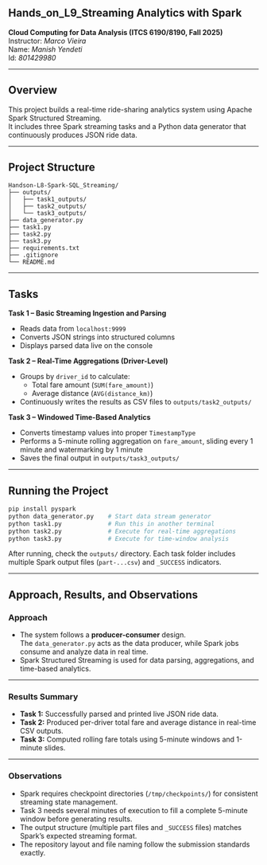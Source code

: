 ## Hands_on_L9_Streaming Analytics with Spark

**Cloud Computing for Data Analysis (ITCS 6190/8190, Fall 2025)**  
Instructor: *Marco Vieira*<br />
Name: *Manish Yendeti*<br /> 
Id: *801429980*

---

## Overview
This project builds a real-time ride-sharing analytics system using Apache Spark Structured Streaming.  
It includes three Spark streaming tasks and a Python data generator that continuously produces JSON ride data.

---

## Project Structure
```
Handson-L8-Spark-SQL_Streaming/
├── outputs/
│   ├── task1_outputs/
│   ├── task2_outputs/
│   └── task3_outputs/
├── data_generator.py
├── task1.py
├── task2.py
├── task3.py
├── requirements.txt
├── .gitignore
└── README.md
```

---

## Tasks
**Task 1 – Basic Streaming Ingestion and Parsing**
- Reads data from `localhost:9999`
- Converts JSON strings into structured columns
- Displays parsed data live on the console

**Task 2 – Real-Time Aggregations (Driver-Level)**
- Groups by `driver_id` to calculate:
  - Total fare amount (`SUM(fare_amount)`)
  - Average distance (`AVG(distance_km)`)
- Continuously writes the results as CSV files to `outputs/task2_outputs/`

**Task 3 – Windowed Time-Based Analytics**
- Converts timestamp values into proper `TimestampType`
- Performs a 5-minute rolling aggregation on `fare_amount`, sliding every 1 minute and watermarking by 1 minute
- Saves the final output in `outputs/task3_outputs/`

---

## Running the Project
```bash
pip install pyspark
python data_generator.py    # Start data stream generator
python task1.py             # Run this in another terminal
python task2.py             # Execute for real-time aggregations
python task3.py             # Execute for time-window analysis
```

After running, check the `outputs/` directory. Each task folder includes multiple Spark output files (`part-...csv`) and `_SUCCESS` indicators.

---

## Approach, Results, and Observations

### Approach
- The system follows a **producer-consumer** design.  
  The `data_generator.py` acts as the data producer, while Spark jobs consume and analyze data in real time.  
- Spark Structured Streaming is used for data parsing, aggregations, and time-based analytics.

---

### Results Summary
- **Task 1:** Successfully parsed and printed live JSON ride data.  
- **Task 2:** Produced per-driver total fare and average distance in real-time CSV outputs.  
- **Task 3:** Computed rolling fare totals using 5-minute windows and 1-minute slides.

---

### Observations
- Spark requires checkpoint directories (`/tmp/checkpoints/`) for consistent streaming state management.  
- Task 3 needs several minutes of execution to fill a complete 5-minute window before generating results.  
- The output structure (multiple part files and `_SUCCESS` files) matches Spark’s expected streaming format.  
- The repository layout and file naming follow the submission standards exactly.
